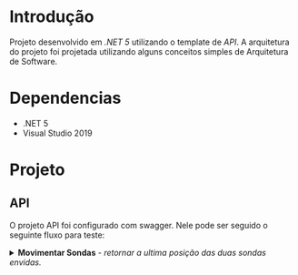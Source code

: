# Introdução
   Projeto desenvolvido em *.NET 5* utilizando o template de *_API_*. A arquitetura do projeto foi projetada utilizando alguns conceitos simples de Arquitetura de Software.
  
 
# Dependencias
 * .NET 5
 * Visual Studio 2019
 
# Projeto 
 
 ## API
 
 O projeto API foi configurado com swagger. Nele pode ser seguido o seguinte fluxo para teste:
 
 <details>
  <summary>
    <b>Movimentar Sondas</b> - <i>retornar a ultima posição das duas sondas envidas.</i>
  </summary>
  <br/>
  
  <b>Endpoint:</b> `Post /sonda`
  <br /><br />
  ```
  [
  {
    "coordenadas": "1 2 N",
    "movimentos": "LMLMLMLMM"
  },
  {
    "coordenadas": "3 3 E",
    "movimentos": "MMRMMRMRRM"
  }
]
  ...
  ]
  ```
</details>
 







